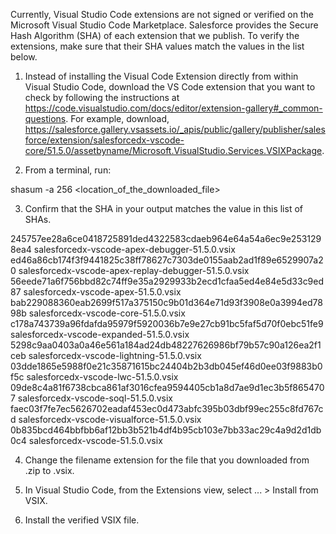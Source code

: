 Currently, Visual Studio Code extensions are not signed or verified on the
Microsoft Visual Studio Code Marketplace. Salesforce provides the Secure Hash
Algorithm (SHA) of each extension that we publish. To verify the extensions,
make sure that their SHA values match the values in the list below.

1. Instead of installing the Visual Code Extension directly from within Visual
   Studio Code, download the VS Code extension that you want to check by
   following the instructions at
   https://code.visualstudio.com/docs/editor/extension-gallery#_common-questions.
   For example, download,
   https://salesforce.gallery.vsassets.io/_apis/public/gallery/publisher/salesforce/extension/salesforcedx-vscode-core/51.5.0/assetbyname/Microsoft.VisualStudio.Services.VSIXPackage.

2. From a terminal, run:

shasum -a 256 <location_of_the_downloaded_file>

3. Confirm that the SHA in your output matches the value in this list of SHAs.

245757ee28a6ce0418725891ded4322583cdaeb964e64a54a6ec9e2531298ea4  salesforcedx-vscode-apex-debugger-51.5.0.vsix
ed46a86cb174f3f9441825c38ff78627c7303de0155aab2ad1f89e6529907a20  salesforcedx-vscode-apex-replay-debugger-51.5.0.vsix
56eede71a6f756bbd82c74ff9e35a2929933b2ecd1cfaa5ed4e84e5d33c9ed87  salesforcedx-vscode-apex-51.5.0.vsix
bab229088360eab2699f517a375150c9b01d364e71d93f3908e0a3994ed7898b  salesforcedx-vscode-core-51.5.0.vsix
c178a743739a96fdafda95979f5920036b7e9e27cb91bc5faf5d70f0ebc51fe9  salesforcedx-vscode-expanded-51.5.0.vsix
5298c9aa0403a0a46e561a184ad24db48227626986bf79b57c90a126ea2f1ceb  salesforcedx-vscode-lightning-51.5.0.vsix
03dde1865e5988f0e21c35871615bc24404b2b3db045ef46d0ee03f9883b0f5c  salesforcedx-vscode-lwc-51.5.0.vsix
09de8c4a81f6738cbca861af3016cfea9594405cb1a8d7ae9d1ec3b5f8654707  salesforcedx-vscode-soql-51.5.0.vsix
faec03f7fe7ec5626702eadaf453ec0d473abfc395b03dbf99ec255c8fd767cd  salesforcedx-vscode-visualforce-51.5.0.vsix
0b835bcd464bbfbb6af12bb3b521b4df4b95cb103e7bb33ac29c4a9d2d1db0c4  salesforcedx-vscode-51.5.0.vsix


4. Change the filename extension for the file that you downloaded from .zip to
.vsix.

5. In Visual Studio Code, from the Extensions view, select ... > Install from
VSIX.

6. Install the verified VSIX file.

